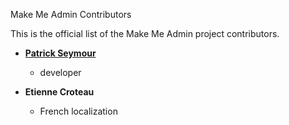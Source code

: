 Make Me Admin Contributors

This is the official list of the Make Me Admin project contributors.

* **[Patrick Seymour](https://makemeadmin.com)**

  * developer

* **Etienne Croteau**

  * French localization
